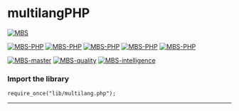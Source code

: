 # multilangPHP
[![MBS](http://mberatsanli.com/mbs4github.png)](http://www.mberatsanli.com)

[![MBS-PHP](https://img.shields.io/github/release/mberatsanli/multilangPHP.svg)](http://mberatsanli.github.io/multilangPHP)
[![MBS-PHP](https://img.shields.io/github/last-commit/mberatsanli/multilangPHP.svg)](http://mberatsanli.github.io/multilangPHP)
[![MBS-PHP](https://img.shields.io/github/repo-size/mberatsanli/multilangPHP.svg)](http://mberatsanli.github.io/multilangPHP)
[![MBS-PHP](https://img.shields.io/github/languages/code-size/mberatsanli/multilangPHP.svg)](http://mberatsanli.github.io/multilangPHP)
[![MBS-PHP](https://img.shields.io/github/license/mberatsanli/multilangPHP.svg)](http://mberatsanli.github.io/multilangPHP)

[![MBS-master](https://api.travis-ci.org/mberatsanli/multilangPHP.svg?branch=master)](https://travis-ci.org/mberatsanli/multilangPHP/jobs/522465502)
[![MBS-quality](https://scrutinizer-ci.com/g/mberatsanli/multilangPHP/badges/quality-score.png?b=master)](hhttps://scrutinizer-ci.com/g/mberatsanli/multilangPHP/)
[![MBS-intelligence](https://scrutinizer-ci.com/g/mberatsanli/multilangPHP/badges/code-intelligence.svg?b=master)](https://scrutinizer-ci.com/code-intelligence)

### Import the library
	require_once("lib/multilang.php");

---
